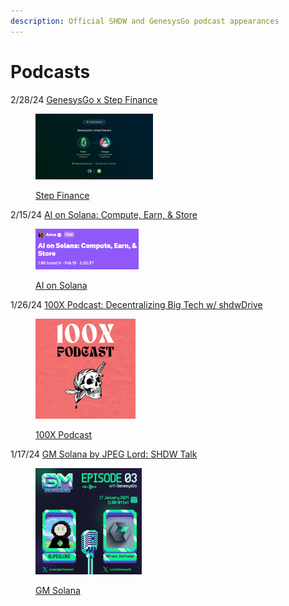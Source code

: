 ```yaml
---
description: Official SHDW and GenesysGo podcast appearances
---
```


# Podcasts

2/28/24  [GenesysGo x Step Finance](https://x.com/StepFinance\_/status/1762871139322179621?s=20)

<div align="left">

<figure><img src="../.gitbook/assets/Step Spaces Large.jpeg" alt="" width="188"><figcaption><p><a href="https://x.com/StepFinance_/status/1762871139322179621?s=20">Step Finance</a></p></figcaption></figure>

</div>

2/15/24  [AI on Solana: Compute, Earn, & Store](https://x.com/gizmothegizzer/status/1758151275147849855?s=20)

<div align="left">

<figure><img src="../.gitbook/assets/AI on Solana Computer, Earn, &#x26; Store" alt="" width="165"><figcaption><p><a href="https://x.com/gizmothegizzer/status/1758151275147849855?s=20">AI on Solana</a></p></figcaption></figure>

</div>

1/26/24  [100X Podcast: Decentralizing Big Tech w/ shdwDrive](https://x.com/100xPodcast/status/1750918608455074122?s=20)

<div align="left" data-full-width="false">

<figure><picture><source srcset="../.gitbook/assets/100x podcast.jpg" media="(prefers-color-scheme: dark)"><img src="../.gitbook/assets/100x podcast.jpg" alt="" width="160"></picture><figcaption><p><a href="https://x.com/100xPodcast/status/1750918608455074122?s=20">100X Podcast</a></p></figcaption></figure>

</div>

1/17/24  [GM Solana by JPEG Lord: SHDW Talk](https://x.com/thejpeglord/status/1746927812131299620?s=20)

<div align="left">

<figure><img src="../.gitbook/assets/Jpeg Lord Twitter Spaces.jpg" alt="" width="170"><figcaption><p><a href="https://x.com/thejpeglord/status/1746927812131299620?s=20">GM Solana </a></p></figcaption></figure>

</div>
